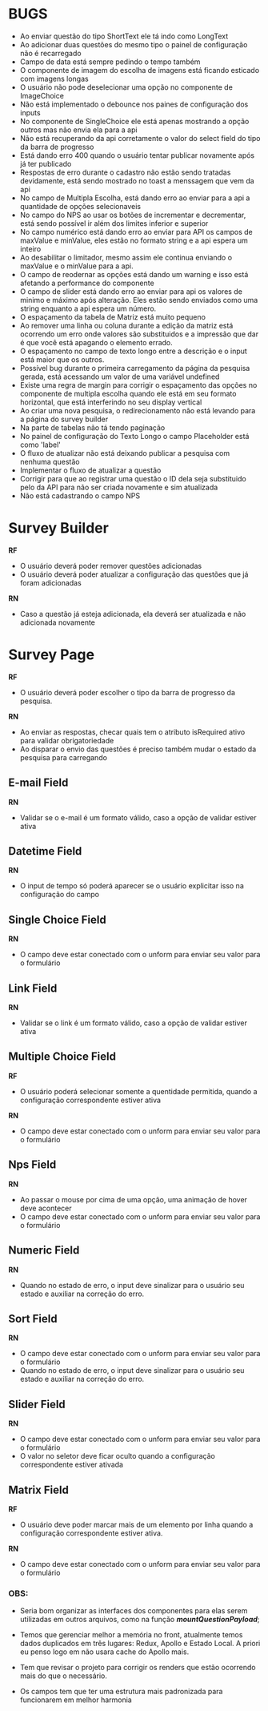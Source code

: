 # BUGS

* Ao enviar questão do tipo ShortText ele tá indo como LongText
* Ao adicionar duas questões do mesmo tipo o painel de configuração não é recarregado
* Campo de data está sempre pedindo o tempo também
* O componente de imagem do escolha de imagens está ficando esticado com imagens longas
* O usuário não pode deselecionar uma opção no componente de ImageChoice
* Não está implementado o debounce nos paines de configuração dos inputs
* No componente de SingleChoice ele está apenas mostrando a opção outros mas não envia ela para a api
* Não está recuperando da api corretamente o valor do select field do tipo da barra de progresso
* Está dando erro 400 quando o usuário tentar publicar novamente após já ter publicado
* Respostas de erro durante o cadastro não estão sendo tratadas devidamente, está sendo mostrado no toast a menssagem que vem da api
* No campo de Multipla Escolha, está dando erro ao enviar para a api a quantidade de opções selecionaveis
* No campo do NPS ao usar os botões de incrementar e decrementar, está sendo possível ir além dos limites inferior e superior
* No campo numérico está dando erro ao enviar para API os campos de maxValue e minValue, eles estão no formato string e a api espera um inteiro
* Ao desabilitar o limitador, mesmo assim ele continua enviando o maxValue e o minValue para a api.
* O campo de reodernar as opções está dando um warning e isso está afetando a performance do componente
* O campo de slider está dando erro ao enviar para api os valores de minimo e máximo após alteração. Eles estão sendo enviados como uma string enquanto a api espera um número.
* O espaçamento da tabela de Matriz está muito pequeno
* Ao remover uma linha ou coluna durante a edição da matriz está ocorrendo um erro onde valores são substituidos e a impressão que dar é que você está apagando o elemento errado.
* O espaçamento no campo de texto longo entre a descrição e o input está maior que os outros.
* Possível bug durante o primeira carregamento da página da pesquisa gerada, está acessando um valor de uma variável undefined
* Existe uma regra de margin para corrigir o espaçamento das opções no componente de multipla escolha quando ele está em seu formato horizontal, que está interferindo no seu display vertical
* Ao criar uma nova pesquisa, o redirecionamento não está levando para a página do survey builder
* Na parte de tabelas não tá tendo paginação
* No painel de configuração do Texto Longo o campo Placeholder está como 'label'
* O fluxo de atualizar não está deixando publicar a pesquisa com nenhuma questão
* Implementar o fluxo de atualizar a questão
* Corrigir para que ao registrar uma questão o ID dela seja substituido pelo da API para não ser criada novamente e sim atualizada
* Não está cadastrando o campo NPS



# Survey Builder

**RF**

- O usuário deverá poder remover questões adicionadas
- O usuário deverá poder atualizar a configuração das questões que já foram adicionadas

**RN**

- Caso a questão já esteja adicionada, ela deverá ser atualizada e não adicionada novamente

# Survey Page

**RF**

- O usuário deverá poder escolher o tipo da barra de progresso da pesquisa.

**RN**

- Ao enviar as respostas, checar quais tem o atributo isRequired ativo para validar obrigatoriedade
- Ao disparar o envio das questões é preciso também mudar o estado da pesquisa para carregando

## E-mail Field

**RN**

- Validar se o e-mail é um formato válido, caso a opção de validar estiver ativa

## Datetime Field

**RN**

- O input de tempo só poderá aparecer se o usuário explicitar isso na configuração do campo

## Single Choice Field

**RN**

- O campo deve estar conectado com o unform para enviar seu valor para o formulário

## Link Field

**RN**

- Validar se o link é um formato válido, caso a opção de validar estiver ativa

## Multiple Choice Field

**RF**

- O usuário poderá selecionar somente a quentidade permitida, quando a configuração correspondente estiver ativa

**RN**

- O campo deve estar conectado com o unform para enviar seu valor para o formulário

## Nps Field

**RN**

- Ao passar o mouse por cima de uma opção, uma animação de hover deve acontecer
- O campo deve estar conectado com o unform para enviar seu valor para o formulário

## Numeric Field

**RN**

- Quando no estado de erro, o input deve sinalizar para o usuário seu estado e auxiliar na correção do erro.

## Sort Field

**RN**

- O campo deve estar conectado com o unform para enviar seu valor para o formulário
- Quando no estado de erro, o input deve sinalizar para o usuário seu estado e auxiliar na correção do erro.

## Slider Field

**RN**

- O campo deve estar conectado com o unform para enviar seu valor para o formulário
- O valor no seletor deve ficar oculto quando a configuração correspondente estiver ativada

## Matrix Field

**RF**

- O usuário deve poder marcar mais de um elemento por linha quando a configuração correspondente estiver ativa.

**RN**

- O campo deve estar conectado com o unform para enviar seu valor para o formulário


### OBS:

* Seria bom organizar as interfaces dos componentes para elas serem utilizadas em outros arquivos, como na função ***mountQuestionPayload***;

* Temos que gerenciar melhor a memória no front, atualmente temos dados duplicados em três lugares: Redux, Apollo e Estado Local. A priori eu penso logo em não usara cache do Apollo mais.

* Tem que revisar o projeto para corrigir os renders que estão ocorrendo mais do que o necessário.

* Os campos tem que ter uma estrutura mais padronizada para funcionarem em melhor harmonia
